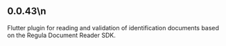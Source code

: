 ## 0.0.43\n
Flutter plugin for reading and validation of identification documents based on the Regula Document Reader SDK.